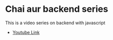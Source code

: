 # Chai aur backend series

This is a video series on backend with javascript
- [Youtube Link](https://youtu.be/9B4CvtzXRpc?si=wgEHAhQ-VyFLoKbt)